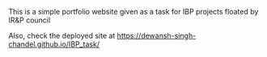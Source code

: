 This is a simple portfolio website given as a task for IBP projects floated by IR&P council

Also, check the deployed site at https://dewansh-singh-chandel.github.io/IBP_task/
